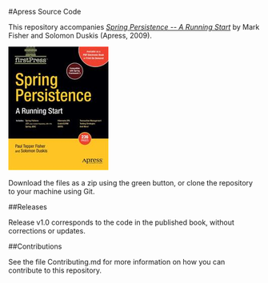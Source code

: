 #Apress Source Code

This repository accompanies [*Spring Persistence -- A Running Start*](http://www.apress.com/9781430218777) by Mark Fisher and Solomon Duskis (Apress, 2009).

![Cover image](9781430218777.jpg)

Download the files as a zip using the green button, or clone the repository to your machine using Git.

##Releases

Release v1.0 corresponds to the code in the published book, without corrections or updates.

##Contributions

See the file Contributing.md for more information on how you can contribute to this repository.

